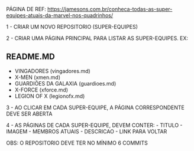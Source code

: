 PÁGINA DE REF: https://jamesons.com.br/conheca-todas-as-super-equipes-atuais-da-marvel-nos-quadrinhos/

1 - CRIAR UM NOVO REPOSITORIO (SUPER-EQUIPES)

2 - CRIAR UMA PÁGINA PRINCIPAL PARA LISTAR AS SUPER-EQUIPES. EX:

README.MD
--------- 
- VINGADORES (vingadores.md) 
- X-MEN (xmen.md)
- GUARDIÕES DA GALAXIA (guardioes.md)
- X-FORCE (xforce.md) 
- LEGION OF X (legionofx.md)

3 - AO CLICAR EM CADA SUPER-EQUIPE, A PÁGINA CORRESPONDENTE DEVE SER ABERTA

4 - AS PÁGINAS DE CADA SUPER-EQUIPE, DEVEM CONTER: - TITULO - IMAGEM - MEMBROS ATUAIS - DESCRICAO - LINK PARA VOLTAR

OBS: O REPOSITORIO DEVE TER NO MÍNIMO 6 COMMITS
